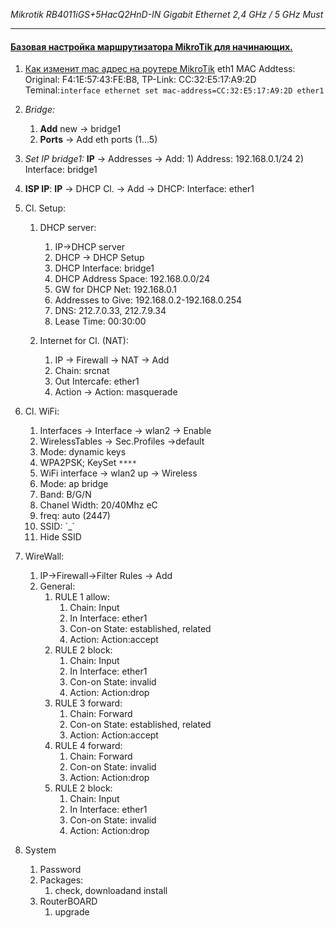 

*Mikrotik 
RB4011iGS+5HacQ2HnD-IN 
Gigabit Ethernet 
2,4 GHz / 5 GHz
Must*

---
#### [Базовая настройка маршрутизатора MikroTik для начинающих.](https://youtu.be/w0T9sxwSJ2Y?si=ulZNo9XXdEzEW505)


1) [Как изменит mac адрес на роутере MikroTik](https://youtu.be/Va80KAHxfL0?si=v1Z_PgaFXgGncwOq)
   eth1 MAC Addtess: 
   Original: F4:1E:57:43:FE:B8,
   TP-Link: CC:32:E5:17:A9:2D 
   Teminal:`interface ethernet set mac-address=CC:32:E5:17:A9:2D ether1`

2) *Bridge:*
	1) **Add** new -> bridge1
	2) **Ports** -> Add eth ports (1...5)

3) *Set IP bridge1:*
	**IP** -> Addresses -> Add:
		1) Address: 192.168.0.1/24
		2) Interface: bridge1

4) **ISP IP**:
	**IP** -> DHCP Cl. -> Add -> DHCP:
		Interface: ether1

5) Cl. Setup:
	1) DHCP server:
		1) IP->DHCP server
		2) DHCP -> DHCP Setup
		3) DHCP Interface: bridge1
		4) DHCP Address Space: 192.168.0.0/24
		5) GW for DHCP Net: 192.168.0.1
		6) Addresses to Give: 192.168.0.2-192.168.0.254
		7) DNS: 212.7.0.33, 212.7.9.34
		8) Lease Time: 00:30:00
		
	2) Internet for Cl. (NAT):
		1) IP -> Firewall -> NAT -> Add
		2) Chain: srcnat
		3) Out Intercafe: ether1
		4) Action -> Action: masquerade

6) Cl. WiFi:
	1) Interfaces -> Interface -> wlan2 -> Enable
	2) WirelessTables -> Sec.Profiles ->default
	3) Mode: dynamic keys
	4) WPA2PSK; KeySet `****`
	5) WiFi interface -> wlan2 up -> Wireless
	6) Mode: ap bridge
	7) Band: B/G/N
	8) Chanel Width: 20/40Mhz eC
	9) freq: auto (2447)
	10) SSID: ´_´
	11) Hide SSID

7) WireWall:
	1) IP->Firewall->Filter Rules -> Add
	2) General: 
		1) RULE 1 allow:
			1) Chain: Input
			2) In Interface: ether1
			3) Con-on State: established, related
			4) Action: Action:accept
		2) RULE 2 block:
			1) Chain: Input
			2) In Interface: ether1
			3) Con-on State: invalid
			4) Action: Action:drop
		3) RULE 3 forward:
			1) Chain: Forward
			2) Con-on State: established, related
			3) Action: Action:accept
		4) RULE 4 forward:
			1) Chain: Forward
			2) Con-on State: invalid
			3) Action: Action:drop
		5) RULE 2 block:
			1) Chain: Input
			2) In Interface: ether1
			3) Con-on State: invalid
			4) Action: Action:drop

8) System 
	1) Password
	2) Packages: 
		1) check, downloadand install
	3) RouterBOARD
		1) upgrade





























